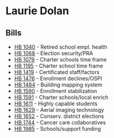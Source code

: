# Laurie Dolan
## Bills
* [HB 1040](bill/2021-22/hb/1040/) - Retired school empl. health
* [HB 1068](bill/2021-22/hb/1068/) - Election security/PRA
* [HB 1079](bill/2021-22/hb/1079/) - Charter schools time frame
* [HB 1195](bill/2021-22/hb/1195/) - Charter school time frame
* [HB 1419](bill/2021-22/hb/1419/) - Certificated staff/factors
* [HB 1476](bill/2021-22/hb/1476/) - Enrollment declines/OSPI
* [HB 1484](bill/2021-22/hb/1484/) - Building mapping system
* [HB 1590](bill/2021-22/hb/1590/) - Enrollment stabilization
* [HB 1591](bill/2021-22/hb/1591/) - Charter schools/local enrich
* [HB 1611](bill/2021-22/hb/1611/) - Highly capable students
* [HB 1629](bill/2021-22/hb/1629/) - Aerial imaging technology
* [HB 1652](bill/2021-22/hb/1652/) - Conserv. district elections
* [HB 1744](bill/2021-22/hb/1744/) - Cancer care collaboratives
* [HB 1985](bill/2021-22/hb/1985/) - Schools/support funding
